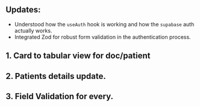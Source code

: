 ## Updates:
- Understood how the `useAuth` hook is working and how the `supabase` auth actually works.
- Integrated Zod for robust form validation in the authentication process.




## 1.	Card to tabular view for doc/patient
## 2.	Patients details update.
## 3.	Field Validation for every.
